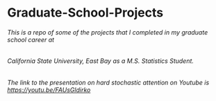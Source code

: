 # Graduate-School-Projects
###### This is a repo of some of the projects that I completed in my graduate school career at 
###### California State University, East Bay as a M.S. Statistics Student.

###### The link to the presentation on hard stochastic attention on Youtube is https://youtu.be/FAUsGldirko
